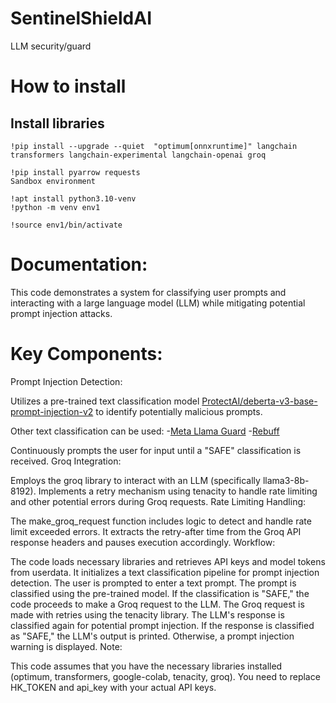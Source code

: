 # SentinelShieldAI
LLM security/guard

# How to install

## Install libraries

```
!pip install --upgrade --quiet  "optimum[onnxruntime]" langchain transformers langchain-experimental langchain-openai groq

!pip install pyarrow requests
Sandbox environment

!apt install python3.10-venv
!python -m venv env1

!source env1/bin/activate
```

# Documentation:

This code demonstrates a system for classifying user prompts and interacting with a large language model (LLM) while mitigating potential prompt injection attacks.

# Key Components:

Prompt Injection Detection:

Utilizes a pre-trained text classification model [ProtectAI/deberta-v3-base-prompt-injection-v2](https://huggingface.co/protectai/deberta-v3-base-prompt-injection-v2) to identify potentially malicious prompts.

Other text classification can be used: 
-[Meta Llama Guard](https://huggingface.co/meta-llama/Meta-Llama-Guard-2-8B)
-[Rebuff](https://github.com/protectai/rebuff) 

Continuously prompts the user for input until a "SAFE" classification is received.
Groq Integration:

Employs the groq library to interact with an LLM (specifically llama3-8b-8192).
Implements a retry mechanism using tenacity to handle rate limiting and other potential errors during Groq requests.
Rate Limiting Handling:

The make_groq_request function includes logic to detect and handle rate limit exceeded errors.
It extracts the retry-after time from the Groq API response headers and pauses execution accordingly.
Workflow:

The code loads necessary libraries and retrieves API keys and model tokens from userdata.
It initializes a text classification pipeline for prompt injection detection.
The user is prompted to enter a text prompt.
The prompt is classified using the pre-trained model.
If the classification is "SAFE," the code proceeds to make a Groq request to the LLM.
The Groq request is made with retries using the tenacity library.
The LLM's response is classified again for potential prompt injection.
If the response is classified as "SAFE," the LLM's output is printed. Otherwise, a prompt injection warning is displayed.
Note:

This code assumes that you have the necessary libraries installed (optimum, transformers, google-colab, tenacity, groq).
You need to replace HK_TOKEN and api_key with your actual API keys.
